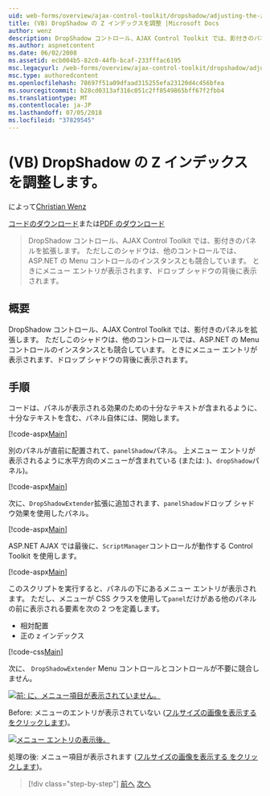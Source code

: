 ```yaml
---
uid: web-forms/overview/ajax-control-toolkit/dropshadow/adjusting-the-z-index-of-a-dropshadow-vb
title: (VB) DropShadow の Z インデックスを調整 |Microsoft Docs
author: wenz
description: DropShadow コントロール、AJAX Control Toolkit では、影付きのパネルを拡張します。 ただし場合がありますこのシャドウがインストールの他のコントロールと競合しています.
ms.author: aspnetcontent
ms.date: 06/02/2008
ms.assetid: ecb004b5-82c0-44fb-bcaf-233fffac6195
msc.legacyurl: /web-forms/overview/ajax-control-toolkit/dropshadow/adjusting-the-z-index-of-a-dropshadow-vb
msc.type: authoredcontent
ms.openlocfilehash: 78697f51a09dfaad315255efa23120d4c456bfea
ms.sourcegitcommit: b28cd0313af316c051c2ff8549865bff67f2fbb4
ms.translationtype: MT
ms.contentlocale: ja-JP
ms.lasthandoff: 07/05/2018
ms.locfileid: "37829545"
---
```

<a name="adjusting-the-z-index-of-a-dropshadow-vb"></a>(VB) DropShadow の Z インデックスを調整します。
====================
によって[Christian Wenz](https://github.com/wenz)

[コードのダウンロード](http://download.microsoft.com/download/5/1/6/51652a81-500b-4f6b-88d3-617103e7941e/DropShadow1.vb.zip)または[PDF のダウンロード](http://download.microsoft.com/download/b/6/a/b6ae89ee-df69-4c87-9bfb-ad1eb2b23373/dropshadow1VB.pdf)

> DropShadow コントロール、AJAX Control Toolkit では、影付きのパネルを拡張します。 ただしこのシャドウは、他のコントロールでは、ASP.NET の Menu コントロールのインスタンスとも競合しています。 ときにメニュー エントリが表示されます、ドロップ シャドウの背後に表示されます。


## <a name="overview"></a>概要

DropShadow コントロール、AJAX Control Toolkit では、影付きのパネルを拡張します。 ただしこのシャドウは、他のコントロールでは、ASP.NET の Menu コントロールのインスタンスとも競合しています。 ときにメニュー エントリが表示されます、ドロップ シャドウの背後に表示されます。

## <a name="steps"></a>手順

コードは、パネルが表示される効果のための十分なテキストが含まれるように、十分なテキストを含む、パネル自体には、開始します。

[!code-aspx[Main](adjusting-the-z-index-of-a-dropshadow-vb/samples/sample1.aspx)]

別のパネルが直前に配置されて、`panelShadow`パネル。 上メニュー エントリが表示されるように水平方向のメニューが含まれている (または: )、`dropShadow`パネル)。

[!code-aspx[Main](adjusting-the-z-index-of-a-dropshadow-vb/samples/sample2.aspx)]

次に、`DropShadowExtender`拡張に追加されます、`panelShadow`ドロップ シャドウ効果を使用したパネル。

[!code-aspx[Main](adjusting-the-z-index-of-a-dropshadow-vb/samples/sample3.aspx)]

ASP.NET AJAX では最後に、`ScriptManager`コントロールが動作する Control Toolkit を使用します。

[!code-aspx[Main](adjusting-the-z-index-of-a-dropshadow-vb/samples/sample4.aspx)]

このスクリプトを実行すると、パネルの下にあるメニュー エントリが表示されます。 ただし、メニューが CSS クラスを使用して`panel`だけがある他のパネルの前に表示される要素を次の 2 つを定義します。

- 相対配置
- 正の z インデックス

[!code-css[Main](adjusting-the-z-index-of-a-dropshadow-vb/samples/sample5.css)]

次に、 `DropShadowExtender` Menu コントロールとコントロールが不要に競合しません。


[![前: に、メニュー項目が表示されていません。](adjusting-the-z-index-of-a-dropshadow-vb/_static/image2.png)](adjusting-the-z-index-of-a-dropshadow-vb/_static/image1.png)

Before: メニューのエントリが表示されていない ([フルサイズの画像を表示する をクリックします](adjusting-the-z-index-of-a-dropshadow-vb/_static/image3.png))。


[![メニュー エントリの表示後。](adjusting-the-z-index-of-a-dropshadow-vb/_static/image5.png)](adjusting-the-z-index-of-a-dropshadow-vb/_static/image4.png)

処理の後: メニュー項目が表示されます ([フルサイズの画像を表示する をクリックします](adjusting-the-z-index-of-a-dropshadow-vb/_static/image6.png))。

> [!div class="step-by-step"]
> [前へ](manipulating-dropshadow-properties-from-client-code-cs.md)
> [次へ](manipulating-dropshadow-properties-from-client-code-vb.md)
